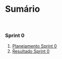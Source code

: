 # Sumário

<br />

### Sprint 0

1. [Planejamento Sprint 0](sprints/sprint0/planning0.md)
2. [Resultado Sprint 0](sprints/sprint0/results0.md)
